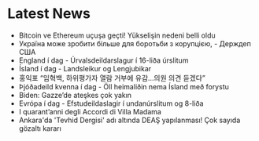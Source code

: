 # Latest News
-  Bitcoin ve Ethereum uçuşa geçti! Yükselişin nedeni belli oldu
-  Україна може зробити більше для боротьби з корупцією, - Держдеп США
-  England í dag - Úrvalsdeildarslagur í 16-liða úrslitum
-  Ísland í dag - Landsleikur og Lengjubikar
-  홍익표 “임혁백, 하위평가자 열람 거부에 유감…의원 의견 듣겠다”
-  Þjóðadeild kvenna í dag - Öll heimaliðin nema Ísland með forystu
-  Biden: Gazze’de ateşkes çok yakın
-  Evrópa í dag - Efstudeildaslagir í undanúrslitum og 8-liða
-  I quarant’anni degli Accordi di Villa Madama
-  Ankara'da 'Tevhid Dergisi' adı altında DEAŞ yapılanması! Çok sayıda gözaltı kararı
